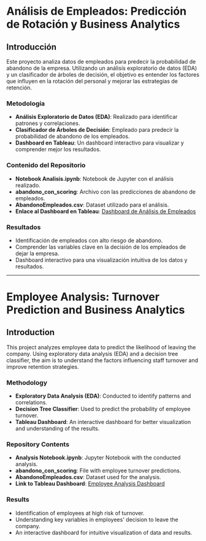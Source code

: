# Análisis de Empleados: Predicción de Rotación y Business Analytics

## Introducción
Este proyecto analiza datos de empleados para predecir la probabilidad de abandono de la empresa. Utilizando un análisis exploratorio de datos (EDA) y un clasificador de árboles de decisión, el objetivo es entender los factores que influyen en la rotación del personal y mejorar las estrategias de retención.

### Metodología
- **Análisis Exploratorio de Datos (EDA)**: Realizado para identificar patrones y correlaciones.
- **Clasificador de Árboles de Decisión**: Empleado para predecir la probabilidad de abandono de los empleados.
- **Dashboard en Tableau**: Un dashboard interactivo para visualizar y comprender mejor los resultados.

### Contenido del Repositorio
- **Notebook Analisis.ipynb**: Notebook de Jupyter con el análisis realizado.
- **abandono_con_scoring**: Archivo con las predicciones de abandono de empleados.
- **AbandonoEmpleados.csv**: Dataset utilizado para el análisis.
- **Enlace al Dashboard en Tableau**: [Dashboard de Análisis de Empleados](https://public.tableau.com/app/profile/manuel.jose.lopez/viz/DashBoard_17070690682930/Dashboard1?publish=yes)

### Resultados
- Identificación de empleados con alto riesgo de abandono.
- Comprender las variables clave en la decisión de los empleados de dejar la empresa.
- Dashboard interactivo para una visualización intuitiva de los datos y resultados.

-------
# Employee Analysis: Turnover Prediction and Business Analytics

## Introduction
This project analyzes employee data to predict the likelihood of leaving the company. Using exploratory data analysis (EDA) and a decision tree classifier, the aim is to understand the factors influencing staff turnover and improve retention strategies.

### Methodology
- **Exploratory Data Analysis (EDA)**: Conducted to identify patterns and correlations.
- **Decision Tree Classifier**: Used to predict the probability of employee turnover.
- **Tableau Dashboard**: An interactive dashboard for better visualization and understanding of the results.

### Repository Contents
- **Analysis Notebook.ipynb**: Jupyter Notebook with the conducted analysis.
- **abandono_con_scoring**: File with employee turnover predictions.
- **AbandonoEmpleados.csv**: Dataset used for the analysis.
- **Link to Tableau Dashboard**: [Employee Analysis Dashboard](https://public.tableau.com/app/profile/manuel.jose.lopez/viz/DashBoard_17070690682930/Dashboard1?publish=yes)

### Results
- Identification of employees at high risk of turnover.
- Understanding key variables in employees' decision to leave the company.
- An interactive dashboard for intuitive visualization of data and results.

